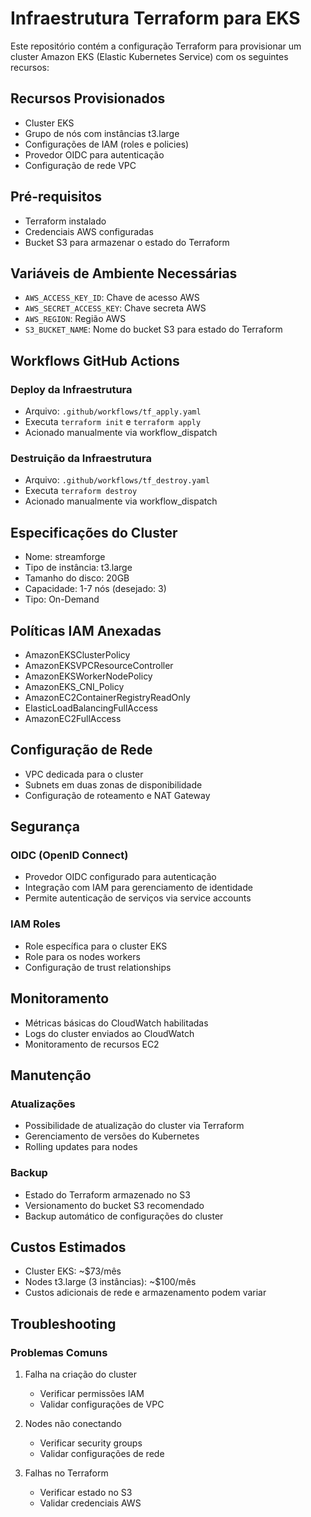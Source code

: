 # Infraestrutura Terraform para EKS

Este repositório contém a configuração Terraform para provisionar um cluster Amazon EKS (Elastic Kubernetes Service) com os seguintes recursos:

## Recursos Provisionados

- Cluster EKS
- Grupo de nós com instâncias t3.large
- Configurações de IAM (roles e policies)
- Provedor OIDC para autenticação
- Configuração de rede VPC

## Pré-requisitos

- Terraform instalado
- Credenciais AWS configuradas
- Bucket S3 para armazenar o estado do Terraform

## Variáveis de Ambiente Necessárias

- `AWS_ACCESS_KEY_ID`: Chave de acesso AWS
- `AWS_SECRET_ACCESS_KEY`: Chave secreta AWS  
- `AWS_REGION`: Região AWS
- `S3_BUCKET_NAME`: Nome do bucket S3 para estado do Terraform

## Workflows GitHub Actions

### Deploy da Infraestrutura
- Arquivo: `.github/workflows/tf_apply.yaml`
- Executa `terraform init` e `terraform apply`
- Acionado manualmente via workflow_dispatch

### Destruição da Infraestrutura  
- Arquivo: `.github/workflows/tf_destroy.yaml`
- Executa `terraform destroy`
- Acionado manualmente via workflow_dispatch

## Especificações do Cluster

- Nome: streamforge
- Tipo de instância: t3.large
- Tamanho do disco: 20GB
- Capacidade: 1-7 nós (desejado: 3)
- Tipo: On-Demand

## Políticas IAM Anexadas

- AmazonEKSClusterPolicy
- AmazonEKSVPCResourceController  
- AmazonEKSWorkerNodePolicy
- AmazonEKS_CNI_Policy
- AmazonEC2ContainerRegistryReadOnly
- ElasticLoadBalancingFullAccess
- AmazonEC2FullAccess


## Configuração de Rede

- VPC dedicada para o cluster
- Subnets em duas zonas de disponibilidade
- Configuração de roteamento e NAT Gateway

## Segurança

### OIDC (OpenID Connect)
- Provedor OIDC configurado para autenticação
- Integração com IAM para gerenciamento de identidade
- Permite autenticação de serviços via service accounts

### IAM Roles
- Role específica para o cluster EKS
- Role para os nodes workers
- Configuração de trust relationships

## Monitoramento

- Métricas básicas do CloudWatch habilitadas
- Logs do cluster enviados ao CloudWatch
- Monitoramento de recursos EC2

## Manutenção

### Atualizações
- Possibilidade de atualização do cluster via Terraform
- Gerenciamento de versões do Kubernetes
- Rolling updates para nodes

### Backup
- Estado do Terraform armazenado no S3
- Versionamento do bucket S3 recomendado
- Backup automático de configurações do cluster

## Custos Estimados

- Cluster EKS: ~$73/mês
- Nodes t3.large (3 instâncias): ~$100/mês
- Custos adicionais de rede e armazenamento podem variar

## Troubleshooting

### Problemas Comuns
1. Falha na criação do cluster
   - Verificar permissões IAM
   - Validar configurações de VPC
   
2. Nodes não conectando
   - Verificar security groups
   - Validar configurações de rede

3. Falhas no Terraform
   - Verificar estado no S3
   - Validar credenciais AWS

